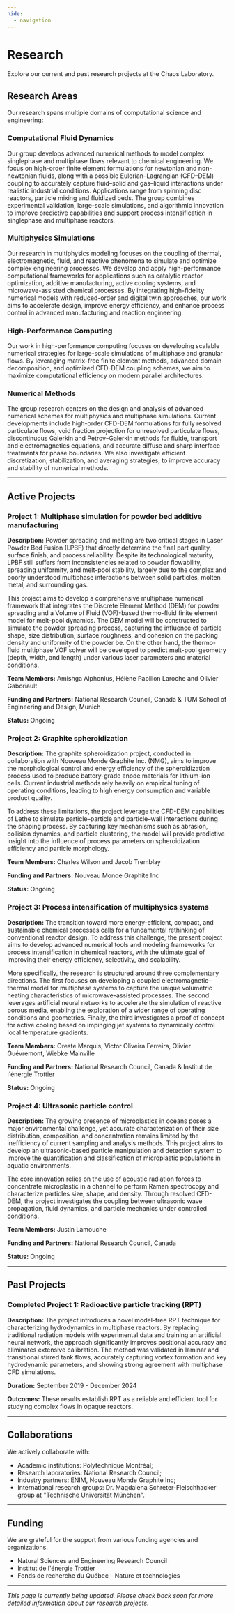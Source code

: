 ```yaml
---
hide:
  - navigation
---
```


# Research

Explore our current and past research projects at the Chaos Laboratory.

## Research Areas

Our research spans multiple domains of computational science and engineering:

### Computational Fluid Dynamics

<!--*Research in computational fluid dynamics methodologies and applications will be described here.* -->

Our group develops advanced numerical methods to model complex singlephase and multiphase flows relevant to chemical engineering. We focus on high-order finite element formulations for newtonian and non-newtonian fluids, along with a possible Eulerian–Lagrangian (CFD–DEM) coupling to accurately capture fluid–solid and gas–liquid interactions under realistic industrial conditions.
Applications range from spinning disc reactors, particle mixing and fluidized beds. The group combines experimental validation, large-scale simulations, and algorithmic innovation to improve predictive capabilities and support process intensification in singlephase and multiphase reactors.

### Multiphysics Simulations

<!--*Information about our multiphysics simulation research will be added here.*-->

Our research in multiphysics modeling focuses on the coupling of thermal, electromagnetic, fluid, and reactive phenomena to simulate and optimize complex engineering processes. We develop and apply high-performance computational frameworks for applications such as catalytic reactor optimization, additive manufacturing, active cooling systems, and microwave-assisted chemical processes. By integrating high-fidelity numerical models with reduced-order and digital twin approaches, our work aims to accelerate design, improve energy efficiency, and enhance process control in advanced manufacturing and reaction engineering.

### High-Performance Computing

<!--*Details about our work in parallel computing and HPC optimization will be added here.*-->

Our work in high-performance computing focuses on developing scalable numerical strategies for large-scale simulations of multiphase and granular flows. By leveraging matrix-free finite element methods, advanced domain decomposition, and optimized CFD-DEM coupling schemes, we aim to maximize computational efficiency on modern parallel architectures.

### Numerical Methods

<!--*Research on advanced numerical methods and algorithms will be described here.*-->
The group research centers on the design and analysis of advanced numerical schemes for multiphysics and multiphase simulations. Current developments include high-order CFD-DEM formulations for fully resolved particulate flows, void fraction projection for unresolved particulate flows, discontinuous Galerkin and Petrov–Galerkin methods for fluide, transport and electromagnetics equations, and accurate diffuse and sharp interface treatments for phase boundaries. We also investigate efficient discretization, stabilization, and averaging strategies, to improve accuracy and stability of numerical methods.


---

## Active Projects

### Project 1: Multiphase simulation for powder bed additive manufacturing

**Description:** Powder spreading and melting are two critical stages in Laser Powder Bed Fusion (LPBF) that directly determine the final part quality, surface finish, and process reliability. Despite its technological maturity, LPBF still suffers from inconsistencies related to powder flowability, spreading uniformity, and melt-pool stability, largely due to the complex and poorly understood multiphase interactions between solid particles, molten metal, and surrounding gas.

This project aims to develop a comprehensive multiphase numerical framework that integrates the Discrete Element Method (DEM) for powder spreading and a Volume of Fluid (VOF)-based thermo-fluid finite element model for melt-pool dynamics. The DEM model will be constructed to simulate the powder spreading process, capturing the influence of particle shape, size distribution, surface roughness, and cohesion on the packing density and uniformity of the powder be. On the other hand, the thermo-fluid multiphase VOF solver will be developed to predict melt-pool geometry (depth, width, and length) under various laser parameters and material conditions.

**Team Members:** Amishga Alphonius, Hélène Papillon Laroche and Olivier Gaboriault

**Funding and Partners:** National Research Council, Canada & TUM School of Engineering and Design, Munich 

**Status:** Ongoing

### Project 2: Graphite spheroidization

**Description:** The graphite spheroidization project, conducted in collaboration with Nouveau Monde Graphite Inc. (NMG), aims to improve the morphological control and energy efficiency of the spheroidization process used to produce battery-grade anode materials for lithium-ion cells. Current industrial methods rely heavily on empirical tuning of operating conditions, leading to high energy consumption and variable product quality.

To address these limitations, the project leverage the CFD-DEM capabilities of Lethe to simulate particle–particle and particle–wall interactions during the shaping process. By capturing key mechanisms such as abrasion, collision dynamics, and particle clustering, the model will provide predictive insight into the influence of process parameters on spheroidization efficiency and particle morphology.

**Team Members:** Charles Wilson and Jacob Tremblay

**Funding and Partners:** Nouveau Monde Graphite Inc

**Status:** Ongoing

### Project 3: Process intensification of multiphysics systems

**Description:** The transition toward more energy-efficient, compact, and sustainable chemical processes calls for a fundamental rethinking of conventional reactor design. To address this challenge, the present project aims to develop advanced numerical tools and modeling frameworks for process intensification in chemical reactors, with the ultimate goal of improving their energy efficiency, selectivity, and scalability.

More specifically, the research is structured around three complementary directions. The first focuses on developing a coupled electromagnetic–thermal model for multiphase systems to capture the unique volumetric heating characteristics of microwave-assisted processes. The second leverages artificial neural networks to accelerate the simulation of reactive porous media, enabling the exploration of a wider range of operating conditions and geometries. Finally, the third investigates a proof of concept for active cooling based on impinging jet systems to dynamically control local temperature gradients.

**Team Members:** Oreste Marquis, Victor Oliveira Ferreira, Olivier Guévremont, Wiebke Mainville

**Funding and Partners:** National Research Council, Canada & Institut de l'énergie Trottier

**Status:** Ongoing

### Project 4: Ultrasonic particle control

**Description:** The growing presence of microplastics in oceans poses a major environmental challenge, yet accurate characterization of their size distribution, composition, and concentration remains limited by the inefficiency of current sampling and analysis methods. This project aims to develop an ultrasonic-based particle manipulation and detection system to improve the quantification and classification of microplastic populations in aquatic environments.

The core innovation relies on the use of acoustic radiation forces to concentrate microplastic in a channel to perform Raman spectrocopy and characterize particles size, shape, and density. Through resolved CFD-DEM, the project investigates the coupling between ultrasonic wave propagation, fluid dynamics, and particle mechanics under controlled conditions.

**Team Members:** Justin Lamouche

**Funding and Partners:** National Research Council, Canada

**Status:** Ongoing

---

## Past Projects

### Completed Project 1: Radioactive particle tracking (RPT)

**Description:** The project introduces a novel model-free RPT technique for characterizing hydrodynamics in multiphase reactors. By replacing traditional radiation models with experimental data and training an artificial neural network, the approach significantly improves positional accuracy and eliminates extensive calibration. The method was validated in laminar and transitional stirred tank flows, accurately capturing vortex formation and key hydrodynamic parameters, and showing strong agreement with multiphase CFD simulations. 

**Duration:** September 2019 - December 2024

**Outcomes:** These results establish RPT as a reliable and efficient tool for studying complex flows in opaque reactors.

---

## Collaborations

We actively collaborate with:

- Academic institutions: Polytechnique Montréal;
- Research laboratories: National Research Council;
- Industry partners: ENIM, Nouveau Monde Graphite Inc;
- International research groups: Dr. Magdalena Schreter-Fleischhacker group at "Technische Universität München".


---

## Funding

We are grateful for the support from various funding agencies and organizations. 

- Natural Sciences and Engineering Research Council
- Institut de l'énergie Trottier
- Fonds de recherche du Québec - Nature et technologies

---

*This page is currently being updated. Please check back soon for more detailed information about our research projects.*